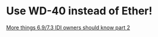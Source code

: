 # Use WD-40 instead of Ether!

[More things 6.9/7.3 IDI owners should know part 2](https://youtu.be/_lNargLEOQc)
